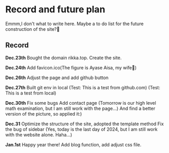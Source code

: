 # Record and future plan 
Emmm,I don't what to write here.
Maybe a to do list for the future construction of the site?🤔

## Record
**Dec.23th**
Bought the domain rikka.top.
Create the site.

**Dec.24th**
Add favicon.ico(The figure is Ayase Aisa, my wife🥰)

**Dec.26th**
Adjust the page and add github button

**Dec.27th**
Built git env in local
(Test: This is a test from github.com)
(Test: This is a test from local)

**Dec.30th**
Fix some bugs
Add contact page
(Tomorrow is our high level math examination, but I am still work with the page...)
And find a better version of the picture, so applied it:)

**Dec.31**
Optimize the structure of the site, adopted the template method
Fix the bug of sidebar
(Yes, today is the last day of 2024, but I am still work with the website alone. Haha...) 

**Jan.1st**
Happy year there!
Add blog function, add adjust css file.
